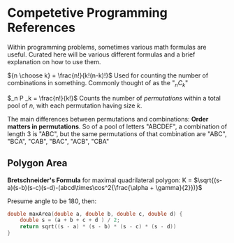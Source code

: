# Competetive Programming References

Within programming problems, sometimes various math formulas are useful. Curated here will be various different formulas and a brief explanation on how to use them.

${n \choose k} = \frac{n!}{k!(n-k)!}$
Used for counting the number of combinations in something. Commonly thought of as the "$_n C _k$"

$_n P _k = \frac{n!}{k!}$
Counts the number of *permutations* within a total pool of $n$, with each permutation having size $k$.

The main differences between permutations and combinations: **Order matters in permutations**. So of a pool of letters "ABCDEF", a combination of length 3 is "ABC", but the same permutations of that combination are "ABC", "BCA", "CAB", "BAC", "ACB", "CBA"

## Polygon Area

**Bretschneider's Formula** for maximal quadrilateral polygon:
K = $\sqrt{(s-a)(s-b)(s-c)(s-d)-(abcd\times\cos^2{\frac{\alpha + \gamma}{2}})}$

Presume angle to be 180, then:
```cpp
double maxArea(double a, double b, double c, double d) {
    double s = (a + b + c + d ) / 2;
    return sqrt((s - a) * (s - b) * (s - c) * (s - d))
}
```
